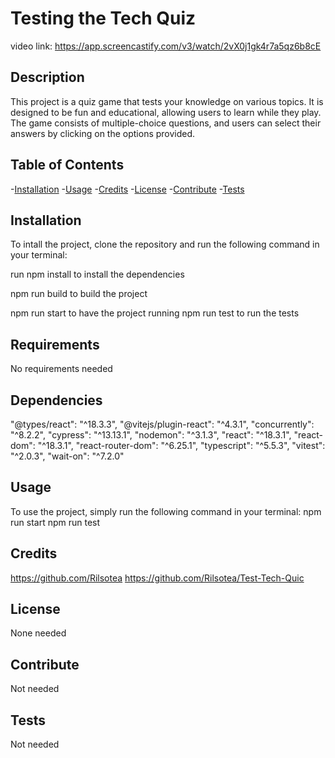 # Testing the Tech Quiz
video link: https://app.screencastify.com/v3/watch/2vX0j1gk4r7a5qz6b8cE

## Description
This project is a quiz game that tests your knowledge on various topics. It is designed to be fun and educational, allowing users to learn while they play. The game consists of multiple-choice questions, and users can select their answers by clicking on the options provided.

## Table of Contents

-[Installation](#installation)
-[Usage](#usage)
-[Credits](#credits)
-[License](#license)
-[Contribute](#contribute)
-[Tests](#tests)

## Installation
To intall the project, clone the repository and run the following command in your terminal:

run npm install to install the dependencies

npm run build to build the project

npm run start to have the project running
npm run test to run the tests

## Requirements
No requirements needed

## Dependencies
   "@types/react": "^18.3.3",
    "@vitejs/plugin-react": "^4.3.1",
    "concurrently": "^8.2.2",
    "cypress": "^13.13.1",
    "nodemon": "^3.1.3",
    "react": "^18.3.1",
    "react-dom": "^18.3.1",
    "react-router-dom": "^6.25.1",
    "typescript": "^5.5.3",
    "vitest": "^2.0.3",
    "wait-on": "^7.2.0"

## Usage 
To use the project, simply run the following command in your terminal:
npm run start
npm run test

## Credits

https://github.com/Rilsotea
https://github.com/Rilsotea/Test-Tech-Quic

## License

None needed

## Contribute

Not needed

## Tests

Not needed
